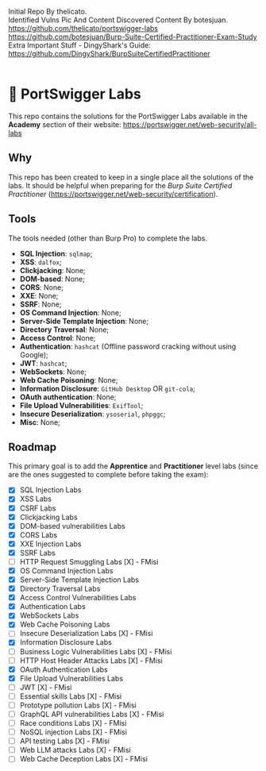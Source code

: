 Initial Repo By thelicato.<br/>
Identified Vulns Pic And Content Discovered Content By botesjuan.<br/>
https://github.com/thelicato/portswigger-labs<br/>
https://github.com/botesjuan/Burp-Suite-Certified-Practitioner-Exam-Study<br/>
Extra Important Stuff - DingyShark's Guide:<br/>
https://github.com/DingyShark/BurpSuiteCertifiedPractitioner
<br/>
<br/>
# 🧪 PortSwigger Labs

This repo contains the solutions for the PortSwigger Labs available in the **Academy** section of their website: https://portswigger.net/web-security/all-labs

## Why
This repo has been created to keep in a single place all the solutions of the labs. It should be helpful when preparing for the *Burp Suite Certified Practitioner* (https://portswigger.net/web-security/certification).

## Tools
The tools needed (other than Burp Pro) to complete the labs.

- **SQL Injection**: ``sqlmap``;
- **XSS**: ``dalfox``;
- **Clickjacking**: None;
- **DOM-based**: None;
- **CORS**: None;
- **XXE**: None;
- **SSRF**: None;
- **OS Command Injection**: None;
- **Server-Side Template Injection**: None;
- **Directory Traversal**: None;
- **Access Control**: None;
- **Authentication**: ``hashcat`` (Offline password cracking without using Google);
- **JWT**: ``hashcat``;
- **WebSockets**: None;
- **Web Cache Poisoning**: None;
- **Information Disclosure**: ``GitHub Desktop`` OR ``git-cola``;
- **OAuth authentication**: None;
- **File Upload Vulnerabilities**: ``ExifTool``;
- **Insecure Deserialization**: ``ysoserial``, ``phpggc``;
- **Misc**: None;

## Roadmap
This primary goal is to add the **Apprentice** and **Practitioner** level labs (since are the ones suggested to complete before taking the exam):
- [x] SQL Injection Labs
- [x] XSS Labs
- [x] CSRF Labs
- [x] Clickjacking Labs
- [x] DOM-based vulnerabilities Labs
- [x] CORS Labs
- [x] XXE Injection Labs
- [x] SSRF Labs
- [ ] HTTP Request Smuggling Labs [X] - FMisi
- [x] OS Command Injection Labs
- [x] Server-Side Template Injection Labs
- [x] Directory Traversal Labs
- [x] Access Control Vulnerabilities Labs
- [x] Authentication Labs
- [x] WebSockets Labs
- [x] Web Cache Poisoning Labs
- [ ] Insecure Deserialization Labs [X] - FMisi
- [x] Information Disclosure Labs
- [ ] Business Logic Vulnerabilities Labs [X] - FMisi
- [ ] HTTP Host Header Attacks Labs [X] - FMisi
- [x] OAuth Authentication Labs
- [x] File Upload Vulnerabilities Labs
- [ ] JWT [X] - FMisi
- [ ] Essential skills Labs [X] - FMisi
- [ ] Prototype pollution Labs [X] - FMisi
- [ ] GraphQL API vulnerabilities Labs [X] - FMisi
- [ ] Race conditions Labs [X] - FMisi
- [ ] NoSQL injection Labs [X] - FMisi
- [ ] API testing Labs [X] - FMisi
- [ ] Web LLM attacks Labs [X] - FMisi
- [ ] Web Cache Deception Labs [X] - FMisi
